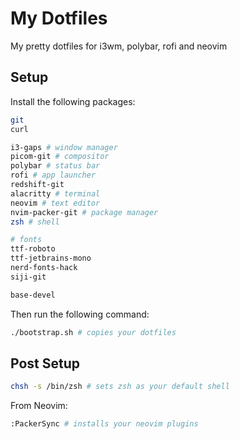 # My Dotfiles

My pretty dotfiles for i3wm, polybar, rofi and neovim

## Setup

Install the following packages:

```sh
git
curl

i3-gaps # window manager
picom-git # compositor
polybar # status bar
rofi # app launcher
redshift-git
alacritty # terminal
neovim # text editor
nvim-packer-git # package manager
zsh # shell

# fonts
ttf-roboto
ttf-jetbrains-mono
nerd-fonts-hack
siji-git

base-devel
```

Then run the following command:

```sh
./bootstrap.sh # copies your dotfiles
```

## Post Setup

```sh
chsh -s /bin/zsh # sets zsh as your default shell
```

From Neovim:

```sh
:PackerSync # installs your neovim plugins
```

